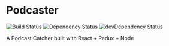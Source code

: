# Podcaster
[![Build Status](https://travis-ci.org/zpalexander/podcaster.svg?branch=develop)](https://travis-ci.org/zpalexander/podcaster)
[![Dependency Status](https://david-dm.org/zpalexander/podcaster.svg)](https://david-dm.org/zpalexander/podcaster)
[![devDependency Status](https://david-dm.org/zpalexander/podcaster/dev-status.svg)](https://david-dm.org/zpalexander/podcaster#info=devDependencies)

A Podcast Catcher built with React + Redux + Node
